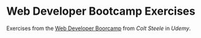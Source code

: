 # Web Developer Bootcamp Exercises
Exercises from the [Web Developer Boorcamp](https://www.udemy.com/course/the-web-developer-bootcamp/) from _Colt Steele_ in _Udemy_.
